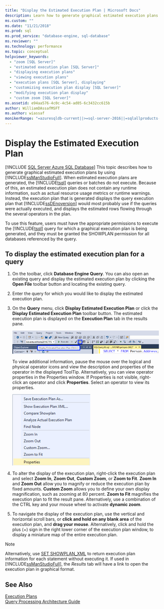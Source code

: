 ```yaml
---
title: "Display the Estimated Execution Plan | Microsoft Docs"
description: Learn how to generate graphical estimated execution plans by using SQL Server Management Studio. An estimated execution plan contains no runtime information.
ms.custom: ""
ms.date: "11/21/2018"
ms.prod: sql
ms.prod_service: "database-engine, sql-database"
ms.reviewer: ""
ms.technology: performance
ms.topic: conceptual
helpviewer_keywords: 
  - "zoom [SQL Server]"
  - "estimated execution plan [SQL Server]"
  - "displaying execution plans"
  - "viewing execution plans"
  - "execution plans [SQL Server], displaying"
  - "customizing execution plan display [SQL Server]"
  - "modifying execution plan display"
  - "custom zoom [SQL Server]"
ms.assetid: e94aa576-4c0c-4c54-ad05-6c3432cc615b
author: WilliamDAssafMSFT
ms.author: wiassaf
monikerRange: "=azuresqldb-current||>=sql-server-2016||=sqlallproducts-allversions||>=sql-server-linux-2017||=azuresqldb-mi-current"
---
```

# Display the Estimated Execution Plan
[!INCLUDE [SQL Server Azure SQL Database](../../includes/applies-to-version/sql-asdb.md)]
  This topic describes how to generate graphical estimated execution plans by using [!INCLUDE[ssManStudioFull](../../includes/ssmanstudiofull-md.md)]. When estimated execution plans are generated, the [!INCLUDE[tsql](../../includes/tsql-md.md)] queries or batches do not execute. Because of this, an estimated execution plan does not contain any runtime information, such as actual resource usage metrics or runtime warnings. Instead, the execution plan that is generated displays the query execution plan that [!INCLUDE[ssDEnoversion](../../includes/ssdenoversion-md.md)] would most probably use if the queries were actually executed, and displays the estimated rows flowing through the several operators in the plan.  
  
 To use this feature, users must have the appropriate permissions to execute the [!INCLUDE[tsql](../../includes/tsql-md.md)] query for which a graphical execution plan is being generated, and they must be granted the SHOWPLAN permission for all databases referenced by the query.  
  
## To display the estimated execution plan for a query  
  
1.  On the toolbar, click **Database Engine Query**. You can also open an existing query and display the estimated execution plan by clicking the **Open File** toolbar button and locating the existing query.  
  
2.  Enter the query for which you would like to display the estimated execution plan.  
  
3.  On the **Query** menu, click **Display Estimated Execution Plan** or click the **Display Estimated Execution Plan** toolbar button. The estimated execution plan is displayed on the **Execution Plan** tab in the results pane. 

    ![Estimated Execution Plan button on toolbar](../../relational-databases/performance/media/estimatedexecplantoolbar.png "Estimated Execution Plan button on toolbar")    

    To view additional information, pause the mouse over the logical and physical operator icons and view the description and properties of the operator in the displayed ToolTip. Alternatively, you can view operator properties in the Properties window. If Properties is not visible, right-click an operator and click **Properties**. Select an operator to view its properties.  

    ![Right-click Properties in plan operator](../../relational-databases/performance/media/planproperties.png "Right-click Properties in plan operator")    
  
4.  To alter the display of the execution plan, right-click the execution plan and select **Zoom In**, **Zoom Out**, **Custom Zoom**, or **Zoom to Fit**. **Zoom In** and **Zoom Out** allow you to magnify or reduce the execution plan by fixed amounts. **Custom Zoom** allows you to define your own display magnification, such as zooming at 80 percent. **Zoom to Fit** magnifies the execution plan to fit the result pane. Alternatively, use a combination of the CTRL key and your mouse wheel to activate **dynamic zoom**.  

5.  To navigate the display of the execution plan, use the vertical and horizontal scroll bars, or **click and hold on any blank area** of the execution plan, and **drag your mouse**. Alternatively, click and hold the plus (+) sign in the right lower corner of the execution plan window, to display a miniature map of the entire execution plan.
 
> [!NOTE] 
> Alternatively, use [SET SHOWPLAN_XML](../../t-sql/statements/set-showplan-xml-transact-sql.md) to return execution plan information for each statement without executing it. If used in [!INCLUDE[ssManStudioFull](../../includes/ssmanstudiofull-md.md)], the *Results* tab will have a link to open the execution plan in graphical format.   
  
## See Also  
 [Execution Plans](../../relational-databases/performance/execution-plans.md)    
 [Query Processing Architecture Guide](../../relational-databases/query-processing-architecture-guide.md)  
